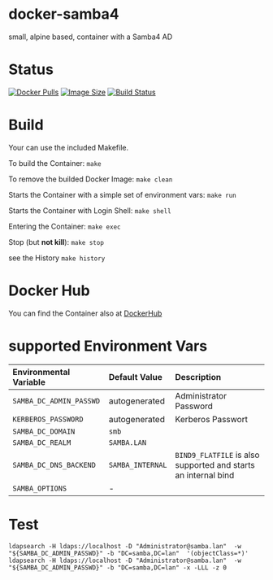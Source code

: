 docker-samba4
==============

small, alpine based, container with a Samba4 AD

# Status

[![Docker Pulls](https://img.shields.io/docker/pulls/bodsch/docker-samba4.svg?branch)][hub]
[![Image Size](https://images.microbadger.com/badges/image/bodsch/docker-samba4.svg?branch)][microbadger]
[![Build Status](https://travis-ci.org/bodsch/docker-samba4.svg?branch)][travis]

[hub]: https://hub.docker.com/r/bodsch/docker-samba4/
[microbadger]: https://microbadger.com/images/bodsch/docker-samba4
[travis]: https://travis-ci.org/bodsch/docker-samba4

# Build

Your can use the included Makefile.

To build the Container: `make`

To remove the builded Docker Image: `make clean`

Starts the Container with a simple set of environment vars: `make run`

Starts the Container with Login Shell: `make shell`

Entering the Container: `make exec`

Stop (but **not kill**): `make stop`

see the History `make history`


# Docker Hub

You can find the Container also at  [DockerHub](https://hub.docker.com/r/bodsch/docker-samba4/)


# supported Environment Vars

| Environmental Variable             | Default Value        | Description                                                     |
| :--------------------------------- | :-------------       | :-----------                                                    |
| `SAMBA_DC_ADMIN_PASSWD`            | autogenerated        | Administrator Password                                          |
| `KERBEROS_PASSWORD`                | autogenerated        | Kerberos Passwort                                               |
| `SAMBA_DC_DOMAIN`                  | `smb`                |                                                                 |
| `SAMBA_DC_REALM`                   | `SAMBA.LAN`          |                                                                 |
| `SAMBA_DC_DNS_BACKEND`             | `SAMBA_INTERNAL`     | `BIND9_FLATFILE` is also supported and starts an internal bind  |
| `SAMBA_OPTIONS`                    | -                    |                                                                 |


# Test

    ldapsearch -H ldaps://localhost -D "Administrator@samba.lan"  -w "${SAMBA_DC_ADMIN_PASSWD}" -b "DC=samba,DC=lan"  '(objectClass=*)'
    ldapsearch -H ldaps://localhost -D "Administrator@samba.lan"  -w "${SAMBA_DC_ADMIN_PASSWD}" -b "DC=samba,DC=lan" -x -LLL -z 0
